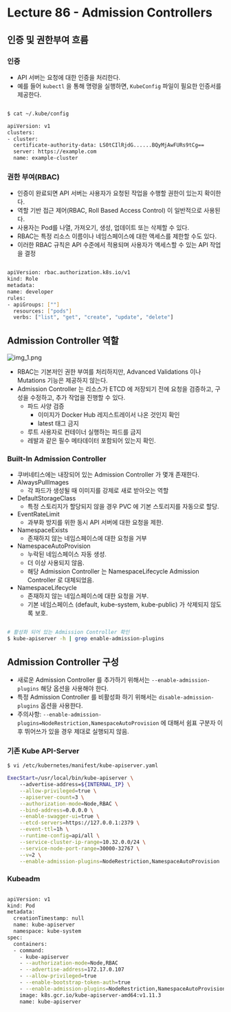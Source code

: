 
# Lecture 86 - Admission Controllers

## 인증 및 권한부여 흐름

### 인증

- API 서버는 요청에 대한 인증을 처리한다.
- 예를 들어 `kubectl` 을 통해 명령을 실행하면, `KubeConfig` 파일이 필요한 인증서를 제공한다.

```bash

$ cat ~/.kube/config

apiVersion: v1
clusters:
- cluster:
  certificate-authority-data: LS0tCIlRjdG......BQyMjAwFURs9tCg==
  server: https://example.com
  name: example-cluster

```

### 권한 부여(RBAC)
- 인증이 완료되면 API 서버는 사용자가 요청된 작업을 수행할 권한이 있는지 확이한다.
- 역할 기반 접근 제어(RBAC, Roll Based Access Control) 이 일반적으로 사용된다.
- 사용자는 Pod를 나열, 가져오기, 생성, 업데이트 또는 삭제할 수 있다.
- RBAC는 특정 리소스 이름이나 네임스페이스에 대한 액세스를 제한할 수도 있다.
- 이러한 RBAC 규칙은 API 수준에서 적용되며 사용자가 액세스할 수 있는 API 작업을 결정

```bash

apiVersion: rbac.authorization.k8s.io/v1
kind: Role
metadata:
name: developer
rules:
- apiGroups: [""]
  resources: ["pods"]
  verbs: ["list", "get", "create", "update", "delete"]
```

## Admission Controller 역할

![img_1.png](img_1.png)

- RBAC는 기본저인 권한 부여를 처리하지만, Advanced Validations 이나 Mutations 기능은 제공하지 않는다.
- Admission Controller 는 리소스가 ETCD 에 저장되기 전에 요청을 검증하고, 구성을 수정하고, 추가 작업을 진행할 수 있다.
    - 파드 사양 검증
        - 이미지가 Docker Hub 레지스트레이서 나온 것인지 확인
        - latest 태그 금지
    - 루트 사용자로 컨테이너 실행하는 파드를 금지
    - 레발과 같은 필수 메타데이터 포함되어 있는지 확인.

### Built-In Admission Controller
- 쿠버네티스에는 내장되어 있는 Admission Controller 가 몇개 존재한다.
- AlwaysPullImages
    - 각 파드가 생성될 때 이미지를 강제로 새로 받아오는 역할
- DefaultStorageClass
    - 특정 스토리지가 할당되지 않을 경우 PVC 에 기본 스토리지를 자동으로 할당.
- EventRateLimit
    - 과부화 방지를 위한 동시 API 서버에 대한 요청을 제한.
- NamespaceExists
    - 존재하지 않는 네임스페이스에 대한 요청을 거부
- NamespaceAutoProvision
    - 누락된 네임스페이스 자동 생성.
    - 더 이상 사용되지 않음.
    - 해당 Admission Controller 는 NamespaceLifecycle Admission Controller 로 대체되었음.
- NamespaceLifecycle
    - 존재하지 않는 네임스페이스에 대한 요청을 거부.
    - 기본 네임스페이스 (default, kube-system, kube-public) 가 삭제되지 않도록 보호.

```bash

# 활성화 되어 있는 Admission Controller 확인
$ kube-apiserver -h | grep enable-admission-plugins

```

## Admission Controller 구성

- 새로운 Admission Controller 를 추가하기 위해서는 `--enable-admission-plugins` 해당 옵션을 사용해야 한다.
- 특정 Admission Controller 를 비활성화 하기 위해서는 `disable-admission-plugins` 옵션을 사용한다.
- 주의사항: `--enable-admission-plugins=NodeRestriction,NamespaceAutoProvision` 에 대해서 쉼표 구분자 이후 뛰어쓰가 있을 경우 제대로 실행되지 않음.

### 기존 Kube API-Server

```bash
$ vi /etc/kubernetes/manifest/kube-apiserver.yaml

ExecStart=/usr/local/bin/kube-apiserver \
    --advertise-address=${INTERNAL_IP} \
    --allow-privileged=true \
    --apiserver-count=3 \
    --authorization-mode=Node,RBAC \
    --bind-address=0.0.0.0 \
    --enable-swagger-ui=true \
    --etcd-servers=https://127.0.0.1:2379 \
    --event-ttl=1h \
    --runtime-config=api/all \
    --service-cluster-ip-range=10.32.0.0/24 \
    --service-node-port-range=30000-32767 \
    --v=2 \
    --enable-admission-plugins=NodeRestriction,NamespaceAutoProvision

```

### Kubeadm
```bash

apiVersion: v1
kind: Pod
metadata:
  creationTimestamp: null
  name: kube-apiserver
  namespace: kube-system
spec:
  containers:
  - command:
    - kube-apiserver
    - --authorization-mode=Node,RBAC
    - --advertise-address=172.17.0.107
    - --allow-privileged=true
    - --enable-bootstrap-token-auth=true
    - --enable-admission-plugins=NodeRestriction,NamespaceAutoProvision
    image: k8s.gcr.io/kube-apiserver-amd64:v1.11.3
    name: kube-apiserver

```

